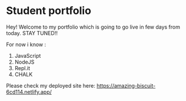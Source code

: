 # Student portfolio

Hey! Welcome to my portfolio which is going to go live in few days from today. STAY TUNED!!

For now i know :
1. JavaScript
2. NodeJS
3. Repl.it
4. CHALK

Please check my deployed site here: https://amazing-biscuit-6cd114.netlify.app/
